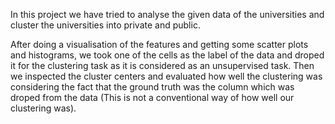 In this project we have tried to analyse the given data of the universities and cluster the universities into private and public. 

After doing a visualisation of the features and getting some scatter plots and histograms, we took one of the cells as the label of the data and droped it for the clustering task as it is considered as an unsupervised task. 
Then we inspected the cluster centers and evaluated how well the clustering was considering the fact that the ground truth was the column which was droped from the data (This is not a conventional way of how well our clustering was).
